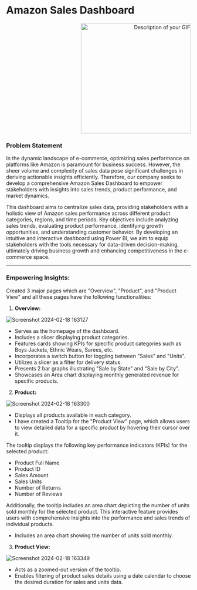 
# Amazon Sales Dashboard

<p align="right">
  <img src="https://example.com/your_gif.gif" alt="Description of your GIF" width="300" height="300">
</p>



### Problem Statement

In the dynamic landscape of e-commerce, optimizing sales performance on platforms like Amazon is paramount for business success. However, the sheer volume and complexity of sales data pose significant challenges in deriving actionable insights efficiently. Therefore, our company seeks to develop a comprehensive Amazon Sales Dashboard to empower stakeholders with insights into sales trends, product performance, and market dynamics.

This dashboard aims to centralize sales data, providing stakeholders with a holistic view of Amazon sales performance across different product categories, regions, and time periods. Key objectives include analyzing sales trends, evaluating product performance, identifying growth opportunities, and understanding customer behavior. By developing an intuitive and interactive dashboard using Power BI, we aim to equip stakeholders with the tools necessary for data-driven decision-making, ultimately driving business growth and enhancing competitiveness in the e-commerce space.

---

### Empowering Insights:

Created 3 major pages which are "Overview", "Product", and "Product View" and all these pages have the following functionalities:

1. **Overview:**

![Screenshot 2024-02-18 163127](https://github.com/Prajwal-101/Amazon-Sales-Insights-Dashboard-Power-BI/assets/159109640/4cadbcd5-63aa-41eb-9ef2-546d77a77a5f)

   - Serves as the homepage of the dashboard.
   - Includes a slicer displaying product categories.
   - Features cards showing KPIs for specific product categories such as Boys Jackets, Ethnic Wears, Sarees, etc.
   - Incorporates a switch button for toggling between "Sales" and "Units".
   - Utilizes a slicer as a filter for delivery status.
   - Presents 2 bar graphs illustrating "Sale by State" and "Sale by City".
   - Showcases an Area chart displaying monthly generated revenue for specific products.

2. **Product:**
   
![Screenshot 2024-02-18 163300](https://github.com/Prajwal-101/Amazon-Sales-Insights-Dashboard-Power-BI/assets/159109640/665fd131-cb60-4a56-b198-d6ae13d7d2e6)

   - Displays all products available in each category.
   - I have created a Tooltip for the "Product View" page, which allows users to view detailed data for a specific product by hovering their cursor over it. 

   The tooltip displays the following key performance indicators (KPIs) for the selected product:
   - Product Full Name
   - Product ID
   - Sales Amount
   - Sales Units
   - Number of Returns
   - Number of Reviews

   Additionally, the tooltip includes an area chart depicting the number of units sold monthly for the selected product. This interactive feature provides users with comprehensive insights into the performance and sales trends of individual products.

   - Includes an area chart showing the number of units sold monthly.

3. **Product View:**
   

![Screenshot 2024-02-18 163349](https://github.com/Prajwal-101/Amazon-Sales-Insights-Dashboard-Power-BI/assets/159109640/f85fdd7e-ad0b-4530-81f6-c8075e993666)



   - Acts as a zoomed-out version of the tooltip.
   - Enables filtering of product sales details using a date calendar to choose the desired duration for sales and units data.
